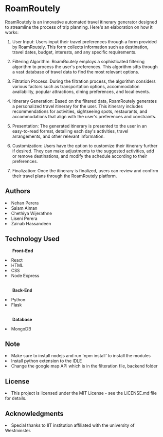 # RoamRoutely 

RoamRoutely is an innovative automated travel itinerary generator designed to streamline the process of trip planning. Here's an elaboration on how it works:

1. User Input: Users input their travel preferences through a form provided by RoamRoutely. This form collects information such as destination, travel dates, budget, interests, and any specific requirements.
   
2. Filtering Algorithm: RoamRoutely employs a sophisticated filtering algorithm to process the user's preferences. This algorithm sifts through a vast database of travel data to find the most relevant options.

3. Filtration Process: During the filtration process, the algorithm considers various factors such as transportation options, accommodation availability, popular attractions, dining preferences, and local events.

4. Itinerary Generation: Based on the filtered data, RoamRoutely generates a personalized travel itinerary for the user. This itinerary includes recommendations for activities, sightseeing spots, restaurants, and accommodations that align with the user's preferences and constraints.

5. Presentation: The generated itinerary is presented to the user in an easy-to-read format, detailing each day's activities, travel arrangements, and other relevant information.

6. Customization: Users have the option to customize their itinerary further if desired. They can make adjustments to the suggested activities, add or remove destinations, and modify the schedule according to their preferences.

7. Finalization: Once the itinerary is finalized, users can review and confirm their travel plans through the RoamRoutely platform.

## Authors
<li>Nehan Perera</li>
<li>Salam Aiman</li>
<li>Chethiya Wijerathne</li>
<li>Liseni Perera</li>
<li>Zainab Hassandeen</li>

## Technology Used
<ul><b>Front-End</b></ul>
   <li>React</li>
   <li>HTML</li>
   <li>CSS</li>
   <li>Node Express</li><br>
   
<ul><b>Back-End</b></ul>
   <li>Python</li>
   <li>Flask</li><br>

<ul><b>Database</b></ul>
   <li>MongoDB</li>

## Note
<li>Make sure to install nodejs and run 'npm install' to install the modules</li>
<li>Install python extension to the IDLE</li>
<li>Change the google map API which is in the filteration file, backend folder </li>

## License
<li>This project is licensed under the MIT License - see the LICENSE.md file for details.</li>

## Acknowledgments
<li>Special thanks to IIT institution affiliated with the university of Westminster.</li>
